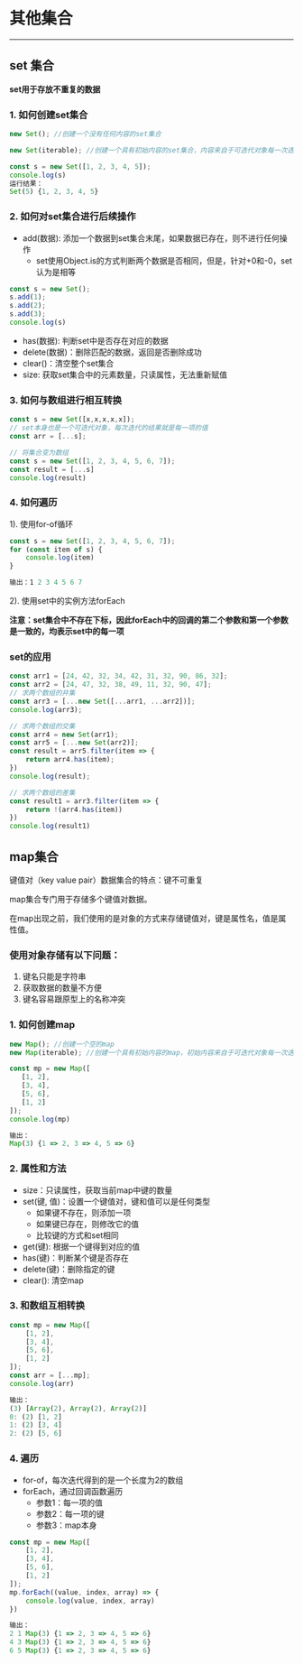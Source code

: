 # 其他集合
----------

## set 集合


**set用于存放不重复的数据**

### 1. 如何创建set集合

```js
new Set(); //创建一个没有任何内容的set集合

new Set(iterable); //创建一个具有初始内容的set集合，内容来自于可迭代对象每一次迭代的结果

const s = new Set([1, 2, 3, 4, 5]);
console.log(s)
运行结果：
Set(5) {1, 2, 3, 4, 5}

```

### 2. 如何对set集合进行后续操作

- add(数据): 添加一个数据到set集合末尾，如果数据已存在，则不进行任何操作
  - set使用Object.is的方式判断两个数据是否相同，但是，针对+0和-0，set认为是相等
```javascript
const s = new Set();
s.add(1);
s.add(2);
s.add(3);
console.log(s)
```
- has(数据): 判断set中是否存在对应的数据
- delete(数据)：删除匹配的数据，返回是否删除成功
- clear()：清空整个set集合
- size: 获取set集合中的元素数量，只读属性，无法重新赋值

### 3. 如何与数组进行相互转换

```js
const s = new Set([x,x,x,x,x]);
// set本身也是一个可迭代对象，每次迭代的结果就是每一项的值
const arr = [...s];
```

```javascript
// 将集合变为数组
const s = new Set([1, 2, 3, 4, 5, 6, 7]);
const result = [...s]
console.log(result)
```

### 4. 如何遍历

1). 使用for-of循环
```javascript
const s = new Set([1, 2, 3, 4, 5, 6, 7]);
for (const item of s) {
    console.log(item)
}

输出：1 2 3 4 5 6 7
```
2). 使用set中的实例方法forEach

**注意：set集合中不存在下标，因此forEach中的回调的第二个参数和第一个参数是一致的，均表示set中的每一项**

### set的应用
```javascript
const arr1 = [24, 42, 32, 34, 42, 31, 32, 90, 86, 32];
const arr2 = [24, 47, 32, 38, 49, 11, 32, 90, 47];
// 求两个数组的并集
const arr3 = [...new Set([...arr1, ...arr2])];
console.log(arr3);

// 求两个数组的交集
const arr4 = new Set(arr1);
const arr5 = [...new Set(arr2)];
const result = arr5.filter(item => {
    return arr4.has(item);
})
console.log(result);

// 求两个数组的差集
const result1 = arr3.filter(item => {
    return !(arr4.has(item))
})
console.log(result1)
```


## map集合

键值对（key value pair）数据集合的特点：键不可重复

map集合专门用于存储多个键值对数据。

在map出现之前，我们使用的是对象的方式来存储键值对，键是属性名，值是属性值。

### 使用对象存储有以下问题：

1. 键名只能是字符串
2. 获取数据的数量不方便
3. 键名容易跟原型上的名称冲突


### 1. 如何创建map

```js
new Map(); //创建一个空的map
new Map(iterable); //创建一个具有初始内容的map，初始内容来自于可迭代对象每一次迭代的结果，但是，它要求每一次迭代的结果必须是一个长度为2的数组，数组第一项表示键，数组的第二项表示值
```
```javascript
const mp = new Map([
   [1, 2],
   [3, 4],
   [5, 6],
   [1, 2]
]);
console.log(mp)

输出：
Map(3) {1 => 2, 3 => 4, 5 => 6}
```
### 2. 属性和方法

- size：只读属性，获取当前map中键的数量
- set(键, 值)：设置一个键值对，键和值可以是任何类型
  - 如果键不存在，则添加一项
  - 如果键已存在，则修改它的值
  - 比较键的方式和set相同
- get(键): 根据一个键得到对应的值
- has(键)：判断某个键是否存在
- delete(键)：删除指定的键
- clear(): 清空map


### 3. 和数组互相转换

```javascript
const mp = new Map([
    [1, 2],
    [3, 4],
    [5, 6],
    [1, 2]
]);
const arr = [...mp];
console.log(arr)

输出：
(3) [Array(2), Array(2), Array(2)]
0: (2) [1, 2]
1: (2) [3, 4]
2: (2) [5, 6]
```

### 4. 遍历

- for-of，每次迭代得到的是一个长度为2的数组
- forEach，通过回调函数遍历
  - 参数1：每一项的值
  - 参数2：每一项的键
  - 参数3：map本身
```javascript
const mp = new Map([
    [1, 2],
    [3, 4],
    [5, 6],
    [1, 2]
]);
mp.forEach((value, index, array) => {
    console.log(value, index, array)
})

输出：
2 1 Map(3) {1 => 2, 3 => 4, 5 => 6}
4 3 Map(3) {1 => 2, 3 => 4, 5 => 6}
6 5 Map(3) {1 => 2, 3 => 4, 5 => 6}
```